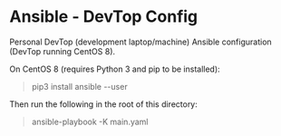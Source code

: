 # Ansible - DevTop Config

Personal DevTop (development laptop/machine) Ansible configuration (DevTop running CentOS 8).

On CentOS 8 (requires Python 3 and pip to be installed):
> pip3 install ansible --user

Then run the following in the root of this directory:
> ansible-playbook -K main.yaml
